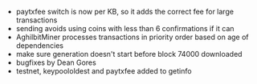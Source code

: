 * paytxfee switch is now per KB, so it adds the correct fee for large transactions
* sending avoids using coins with less than 6 confirmations if it can
* AghilbitMiner processes transactions in priority order based on age of dependencies
* make sure generation doesn't start before block 74000 downloaded
* bugfixes by Dean Gores
* testnet, keypoololdest and paytxfee added to getinfo
